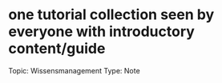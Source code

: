 # one tutorial collection seen by everyone with introductory content/guide

Topic: Wissensmanagement
Type: Note